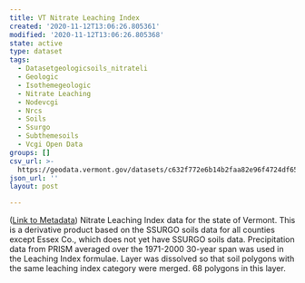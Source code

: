 ```yaml
---
title: VT Nitrate Leaching Index
created: '2020-11-12T13:06:26.805361'
modified: '2020-11-12T13:06:26.805368'
state: active
type: dataset
tags:
  - Datasetgeologicsoils_nitrateli
  - Geologic
  - Isothemegeologic
  - Nitrate Leaching
  - Nodevcgi
  - Nrcs
  - Soils
  - Ssurgo
  - Subthemesoils
  - Vcgi Open Data
groups: []
csv_url: >-
  https://geodata.vermont.gov/datasets/c632f772e6b14b2faa82e96f4724df65_0.csv?outSR=%7B%22latestWkid%22%3A32145%2C%22wkid%22%3A32145%7D
json_url: ''
layout: post

---
```

(<a href='http://maps.vcgi.vermont.gov/gisdata/metadata/GeologicSoils_NITRATELI.htm' target='_blank'>Link to Metadata</a>) Nitrate Leaching Index data for the state of Vermont. This is a derivative product based on the SSURGO soils data for all counties except Essex Co., which does not yet have SSURGO soils data. Precipitation data from PRISM averaged over the 1971-2000 30-year span was used in the Leaching Index formulae. Layer was dissolved so that soil polygons with the same leaching index category were merged. 68 polygons in this layer.
